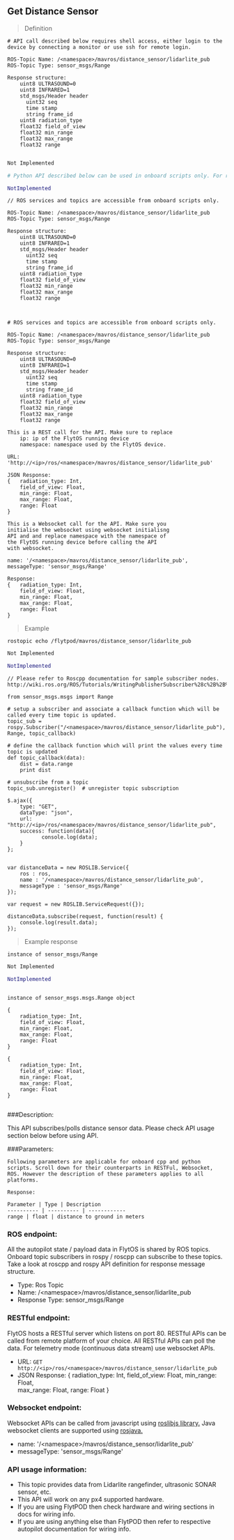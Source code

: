## Get Distance Sensor



> Definition

```shell
# API call described below requires shell access, either login to the device by connecting a monitor or use ssh for remote login.

ROS-Topic Name: /<namespace>/mavros/distance_sensor/lidarlite_pub
ROS-Topic Type: sensor_msgs/Range

Response structure:
    uint8 ULTRASOUND=0
    uint8 INFRARED=1
    std_msgs/Header header
      uint32 seq
      time stamp
      string frame_id
    uint8 radiation_type
    float32 field_of_view
    float32 min_range
    float32 max_range
    float32 range


```

```cpp
Not Implemented
```

```python
# Python API described below can be used in onboard scripts only. For remote scripts you can use http client libraries to call FlytOS REST endpoints from python.

NotImplemented
```

```cpp--ros
// ROS services and topics are accessible from onboard scripts only.

ROS-Topic Name: /<namespace>/mavros/distance_sensor/lidarlite_pub
ROS-Topic Type: sensor_msgs/Range

Response structure:
    uint8 ULTRASOUND=0
    uint8 INFRARED=1
    std_msgs/Header header
      uint32 seq
      time stamp
      string frame_id
    uint8 radiation_type
    float32 field_of_view
    float32 min_range
    float32 max_range
    float32 range



```

```python--ros
# ROS services and topics are accessible from onboard scripts only.

ROS-Topic Name: /<namespace>/mavros/distance_sensor/lidarlite_pub
ROS-Topic Type: sensor_msgs/Range

Response structure:
    uint8 ULTRASOUND=0
    uint8 INFRARED=1
    std_msgs/Header header
      uint32 seq
      time stamp
      string frame_id
    uint8 radiation_type
    float32 field_of_view
    float32 min_range
    float32 max_range
    float32 range
```

```javascript--REST
This is a REST call for the API. Make sure to replace 
    ip: ip of the FlytOS running device
    namespace: namespace used by the FlytOS device.

URL: 'http://<ip>/ros/<namespace>/mavros/distance_sensor/lidarlite_pub'

JSON Response:
{   radiation_type: Int,
    field_of_view: Float,
    min_range: Float,  
    max_range: Float,
    range: Float
}

```

```javascript--Websocket
This is a Websocket call for the API. Make sure you 
initialise the websocket using websocket initialisng 
API and and replace namespace with the namespace of 
the FlytOS running device before calling the API 
with websocket.

name: '/<namespace>/mavros/distance_sensor/lidarlite_pub',
messageType: 'sensor_msgs/Range'

Response:
{   radiation_type: Int,
    field_of_view: Float,
    min_range: Float,  
    max_range: Float,
    range: Float
}

```


> Example

```shell
rostopic echo /flytpod/mavros/distance_sensor/lidarlite_pub
```

```cpp
Not Implemented
```

```python
NotImplemented
```

```cpp--ros
// Please refer to Roscpp documentation for sample subscriber nodes. http://wiki.ros.org/ROS/Tutorials/WritingPublisherSubscriber%28c%2B%2B%29
```

```python--ros
from sensor_msgs.msgs import Range

# setup a subscriber and associate a callback function which will be called every time topic is updated.
topic_sub = rospy.Subscriber("/<namespace>/mavros/distance_sensor/lidarlite_pub"), Range, topic_callback)

# define the callback function which will print the values every time topic is updated
def topic_callback(data):
    dist = data.range
    print dist

# unsubscribe from a topic
topic_sub.unregister()  # unregister topic subscription
```

```javascript--REST
$.ajax({
    type: "GET",
    dataType: "json",
    url: "http://<ip>/ros/<namespace>/mavros/distance_sensor/lidarlite_pub",  
    success: function(data){
           console.log(data);
    }
};


```

```javascript--Websocket
var distanceData = new ROSLIB.Service({
    ros : ros,
    name : '/<namespace>/mavros/distance_sensor/lidarlite_pub',
    messageType : 'sensor_msgs/Range'
});

var request = new ROSLIB.ServiceRequest({});

distanceData.subscribe(request, function(result) {
    console.log(result.data);
});
```


> Example response

```shell
instance of sensor_msgs/Range
```

```cpp
Not Implemented
```

```python
NotImplemented
```

```cpp--ros
```

```python--ros
instance of sensor_msgs.msgs.Range object

```

```javascript--REST
{
    radiation_type: Int,
    field_of_view: Float,
    min_range: Float,  
    max_range: Float,
    range: Float
}

```

```javascript--Websocket
{
    radiation_type: Int,
    field_of_view: Float,
    min_range: Float,  
    max_range: Float,
    range: Float
}


```



###Description:

This API subscribes/polls distance sensor data.  Please check API usage section below before using API.

###Parameters:
    
    Following parameters are applicable for onboard cpp and python scripts. Scroll down for their counterparts in RESTFul, Websocket, ROS. However the description of these parameters applies to all platforms. 
    
    Response:
    
    Parameter | Type | Description
    ---------- | ---------- | ------------
    range | float | distance to ground in meters
    
    
### ROS endpoint:
All the autopilot state / payload data in FlytOS is shared by ROS topics. Onboard topic subscribers in rospy / roscpp can subscribe to these topics. Take a look at roscpp and rospy API definition for response message structure. 

* Type: Ros Topic</br> 
* Name: /\<namespace\>/mavros/distance_sensor/lidarlite_pub</br>
* Response Type: sensor_msgs/Range

### RESTful endpoint:
FlytOS hosts a RESTful server which listens on port 80. RESTful APIs can be called from remote platform of your choice. All RESTful APIs can poll the data. For telemetry mode (continuous data stream) use websocket APIs.

* URL: ``GET http://<ip>/ros/<namespace>/mavros/distance_sensor/lidarlite_pub``
* JSON Response:
{
    radiation_type: Int,
    field_of_view: Float,
    min_range: Float,  
    max_range: Float,
    range: Float
}


### Websocket endpoint:
Websocket APIs can be called from javascript using  [roslibjs library.](https://github.com/RobotWebTools/roslibjs) 
Java websocket clients are supported using [rosjava.](http://wiki.ros.org/rosjava)

* name: '/\<namespace\>/mavros/distance_sensor/lidarlite_pub'</br>
* messageType: 'sensor_msgs/Range'

### API usage information:

* This topic provides data from Lidarlite rangefinder, ultrasonic SONAR sensor, etc.
* This API will work on any px4 supported hardware.
* If you are using FlytPOD then check hardware and wiring sections in docs for wiring info.
* If you are using anything else than FlytPOD then refer to respective autopilot documentation for wiring info.